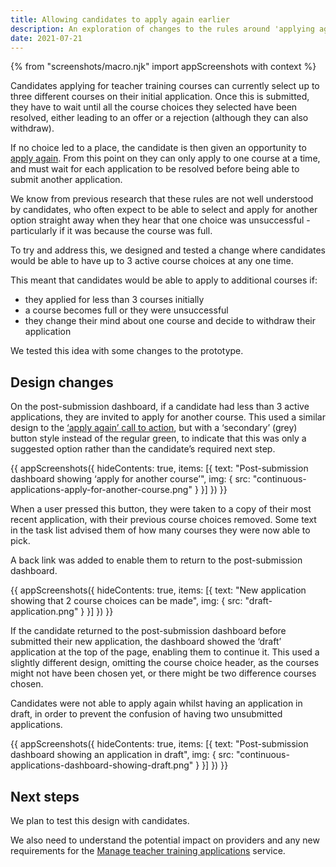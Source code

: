 ```yaml
---
title: Allowing candidates to apply again earlier
description: An exploration of changes to the rules around 'applying again'
date: 2021-07-21
---
```


{% from "screenshots/macro.njk" import appScreenshots with context %}

Candidates applying for teacher training courses can currently select up to three different courses on their initial application. Once this is submitted, they have to wait until all the course choices they selected have been resolved, either leading to an offer or a rejection (although they can also withdraw).

If no choice led to a place, the candidate is then given an opportunity to [apply again](/apply-for-teacher-training/apply-again-changes/). From this point on they can only apply to one course at a time, and must wait for each application to be resolved before being able to submit another application.

We know from previous research that these rules are not well understood by candidates, who often expect to be able to select and apply for another option straight away when they hear that one choice was unsuccessful - particularly if it was because the course was full.

To try and address this, we designed and tested a change where candidates would be able to have up to 3 active course choices at any one time.

This meant that candidates would be able to apply to additional courses if:

* they applied for less than 3 courses initially
* a course becomes full or they were unsuccessful
* they change their mind about one course and decide to withdraw their application

We tested this idea with some changes to the prototype.

## Design changes

On the post-submission dashboard, if a candidate had less than 3 active applications, they are invited to apply for another course. This used a similar design to the [‘apply again’ call to action](/apply-for-teacher-training/dashboard-changes/#being-unsuccessful-and-getting-feedback-from-providers), but with a ‘secondary’ (grey) button style instead of the regular green, to indicate that this was only a suggested option rather than the candidate’s required next step.

{{ appScreenshots({
  hideContents: true,
  items: [{
    text: "Post-submission dashboard showing ‘apply for another course’",
    img: {
      src: "continuous-applications-apply-for-another-course.png"
    }
  }]
}) }}

When a user pressed this button, they were taken to a copy of their most recent application, with their previous course choices removed. Some text in the task list advised them of how many courses they were now able to pick.

A back link was added to enable them to return to the post-submission dashboard.

{{ appScreenshots({
  hideContents: true,
  items: [{
    text: "New application showing that 2 course choices can be made",
    img: {
      src: "draft-application.png"
    }
  }]
}) }}

If the candidate returned to the post-submission dashboard before submitted their new application, the dashboard showed the ‘draft’ application at the top of the page, enabling them to continue it. This used a slightly different design, omitting the course choice header, as the courses might not have been chosen yet, or there might be two difference courses chosen.

Candidates were not able to apply again whilst having an application in draft, in order to prevent the confusion of having two unsubmitted applications.

{{ appScreenshots({
  hideContents: true,
  items: [{
    text: "Post-submission dashboard showing an application in draft",
    img: {
      src: "continuous-applications-dashboard-showing-draft.png"
    }
  }]
}) }}


## Next steps

We plan to test this design with candidates.

We also need to understand the potential impact on providers and any new requirements for the [Manage teacher training applications](/manage-teacher-training-applications/) service.
